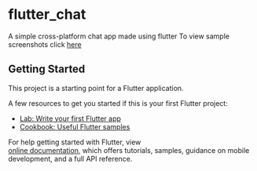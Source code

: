 # flutter_chat

A simple cross-platform chat app made using flutter 
To view sample screenshots click [here](https://drive.google.com/file/d/13o-6_PjbbSujzu0tYf6CnhGAy5x3_Elt/view?usp=drivesdk)

 
## Getting Started

This project is a starting point for a Flutter application.

A few resources to get you started if this is your first Flutter project:

- [Lab: Write your first Flutter app](https://flutter.dev/docs/get-started/codelab)
- [Cookbook: Useful Flutter samples](https://flutter.dev/docs/cookbook)

For help getting started with Flutter, view  
[online documentation](https://flutter.dev/docs), which offers tutorials, 
samples, guidance on mobile development, and a full API reference.
